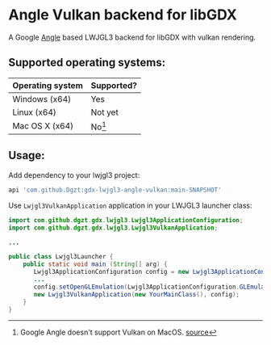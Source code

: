 
# Angle Vulkan backend for libGDX

A Google [Angle](https://github.com/google/angle) based LWJGL3 backend for libGDX with vulkan rendering.

## Supported operating systems:

|Operating system | Supported?|
|-----------------|-----------|
| Windows (x64)   | Yes       |
| Linux (x64)     | Not yet   |
| Mac OS X (x64)  | No[^1]    |

[^1]: Google Angle doesn't support Vulkan on MacOS. [source](https://github.com/google/angle?tab=readme-ov-file#platform-support-via-backing-renderers)

## Usage:

Add dependency to your lwjgl3 project:

```groovy
api 'com.github.Dgzt:gdx-lwjgl3-angle-vulkan:main-SNAPSHOT'
```

Use `Lwjgl3VulkanApplication` application in your LWJGL3 launcher class:

```java
import com.github.dgzt.gdx.lwjgl3.Lwjgl3ApplicationConfiguration;  
import com.github.dgzt.gdx.lwjgl3.Lwjgl3VulkanApplication;

...

public class Lwjgl3Launcher {  
    public static void main (String[] arg) {  
       Lwjgl3ApplicationConfiguration config = new Lwjgl3ApplicationConfiguration();
       ...
       config.setOpenGLEmulation(Lwjgl3ApplicationConfiguration.GLEmulation.ANGLE_GLES32, 0, 0);  
       new Lwjgl3VulkanApplication(new YourMainClass(), config);
    }
}
```

